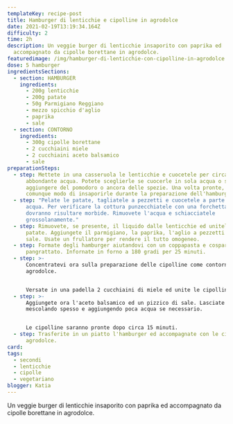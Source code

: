 ```yaml
---
templateKey: recipe-post
title: Hamburger di lenticchie e cipolline in agrodolce
date: 2021-02-19T13:19:34.164Z
difficulty: 2
time: 2h
description: Un veggie burger di lenticchie insaporito con paprika ed
  accompagnato da cipolle borettane in agrodolce.
featuredimage: /img/hamburger-di-lenticchie-con-cipolline-in-agrodolce.png
dose: 5 hamburger
ingredientsSections:
  - section: HAMBURGER
    ingredients:
      - 200g lenticchie
      - 200g patate
      - 50g Parmigiano Reggiano
      - mezzo spicchio d'aglio
      - paprika
      - sale
  - section: CONTORNO
    ingredients:
      - 300g cipolle borettane
      - 2 cucchiaini miele
      - 2 cucchiaini aceto balsamico
      - sale
preparationSteps:
  - step: Mettete in una casseruola le lenticchie e cuocetele per circa 45 minuti in
      abbondante acqua. Potete sceglierle se cuocerle in sola acqua o se
      aggiungere del pomodoro o ancora delle spezie. Una volta pronte, avrete
      comunque modo di insaporirle durante la preparazione dell'hamburger.
  - step: "Pelate le patate, tagliatele a pezzetti e cuocetele a parte coprendole di
      acqua. Per verificare la cottura punzecchiatele con una forchetta:
      dovranno risultare morbide. Rimuovete l'acqua e schiacciatele
      grossolanamente."
  - step: Rimuovete, se presente, il liquido dalle lenticchie ed unitele alle
      patate. Aggiungete il parmigiano, la paprika, l'aglio a pezzetti ed il
      sale. Usate un frullatore per rendere il tutto omogeneo.
  - step: Formate degli hamburger aiutandovi con un coppapasta e cospargeteli di
      pangrattato. Infornate in forno a 180 gradi per 25 minuti.
  - step: >-
      Concentratevi ora sulla preparazione delle cipolline come contorno.in
      agrodolce. 


      Versate in una padella 2 cucchiaini di miele ed unite le cipolline. Lasciate che il miele si sciolga per circa 4 minuti a fuoco basso.
  - step: >-
      Aggiungete ora l'aceto balsamico ed un pizzico di sale. Lasciate cuocere,
      mescolando spesso e aggiungendo poca acqua se necessario.


      Le cipolline saranno pronte dopo circa 15 minuti.
  - step: Trasferite in un piatto l'hamburger ed accompagnate con le cipolle in
      agrodolce.
card:
tags:
  - secondi
  - lenticchie
  - cipolle
  - vegetariano
blogger: Katia
---
```

Un veggie burger di lenticchie insaporito con paprika ed accompagnato da cipolle borettane in agrodolce.